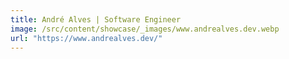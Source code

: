 ```yaml
---
title: André Alves | Software Engineer
image: /src/content/showcase/_images/www.andrealves.dev.webp
url: "https://www.andrealves.dev/"
---
```

